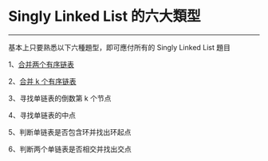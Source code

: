 Singly Linked List 的六大類型
===================
---
基本上只要熟悉以下六種題型，即可應付所有的 Singly Linked List 題目

1、[合并两个有序链表](./21.Merge%20Two%20Sorted%20Lists/Merge%20Two%20Sorted%20Lists.md)

2、[合并 k 个有序链表](./23.%20Merge%20K%20Sorted%20Lists/Merge%20K%20Sorted%20Lists.md)

3、寻找单链表的倒数第 k 个节点

4、寻找单链表的中点

5、判断单链表是否包含环并找出环起点

6、判断两个单链表是否相交并找出交点

